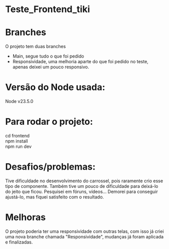 # Teste_Frontend_tiki

# Branches
O projeto tem duas branches
- Main, segue tudo o que foi pedido
- Responsividade, uma melhoria aparte do que foi pedido no teste, apenas deixei um pouco responsivo. 

# Versão do Node usada:
Node v23.5.0

# Para rodar o projeto:
cd frontend  
npm install  
npm run dev  

# Desafios/problemas:
Tive dificuldade no desenvolvimento do carrossel, pois raramente crio esse tipo de componente. Também tive um pouco de dificuldade para deixá-lo do jeito que ficou. Pesquisei em fóruns, vídeos... Demorei para conseguir ajustá-lo, mas fiquei satisfeito com o resultado.

# Melhoras
O projeto poderia ter uma responsividade com outras telas, com isso já criei uma nova branche chamada "Responsividade", mudanças já foram aplicada e finalizadas.
